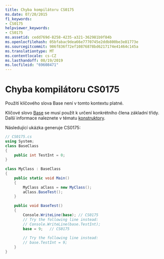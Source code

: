 ```yaml
---
title: Chyba kompilátoru CS0175
ms.date: 07/20/2015
f1_keywords:
- CS0175
helpviewer_keywords:
- CS0175
ms.assetid: cedd769d-8258-4235-a321-362981b9f84b
ms.openlocfilehash: 05bfabac9dea66e7770745e2ddb800be3e81773e
ms.sourcegitcommit: 986f836f72ef10876878bd6217174e41464c145a
ms.translationtype: MT
ms.contentlocale: cs-CZ
ms.lasthandoff: 08/19/2019
ms.locfileid: "69608471"
---
```

# <a name="compiler-error-cs0175"></a>Chyba kompilátoru CS0175
Použití klíčového slova Base není v tomto kontextu platné.  
  
 Klíčové slovo [Base](../language-reference/keywords/base.md) se musí použít k určení konkrétního člena základní třídy. Další informace naleznete v tématu [konstruktory](../programming-guide/classes-and-structs/constructors.md).  
  
 Následující ukázka generuje CS0175:  
  
```csharp  
// CS0175.cs  
using System;  
class BaseClass  
{  
    public int TestInt = 0;  
}  
  
class MyClass : BaseClass  
{  
    public static void Main()  
    {  
        MyClass aClass = new MyClass();  
        aClass.BaseTest();  
    }  
  
    public void BaseTest()  
    {  
        Console.WriteLine(base); // CS0175  
        // Try the following line instead:  
        // Console.WriteLine(base.TestInt);  
        base = 9;   // CS0175  
  
        // Try the following line instead:  
        // base.TestInt = 9;  
    }  
}  
```
